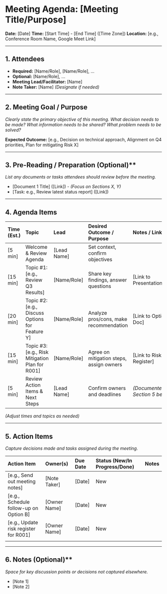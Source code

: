 # Meeting Agenda: [Meeting Title/Purpose]

**Date:** [Date]
**Time:** [Start Time] - [End Time] ([Time Zone])
**Location:** [e.g., Conference Room Name, Google Meet Link]

---

## 1. Attendees

* **Required:** [Name/Role], [Name/Role], ...
* **Optional:** [Name/Role], ...
* **Meeting Lead/Facilitator:** [Name]
* **Note Taker:** [Name] _(Designate if needed)_

---

## 2. Meeting Goal / Purpose

_Clearly state the primary objective of this meeting. What decision needs to be made? What information needs to be shared? What problem needs to be solved?_

**Expected Outcome:** [e.g., Decision on technical approach, Alignment on Q4 priorities, Plan for mitigating Risk X]

---

## 3. Pre-Reading / Preparation (Optional)**

_List any documents or tasks attendees should review *before* the meeting._

* [Document 1 Title] ([Link]) - _(Focus on Sections X, Y)_
* [Task: e.g., Review latest status report] ([Link])

---

## 4. Agenda Items

| Time (Est.) | Topic                                          | Lead        | Desired Outcome / Purpose                  | Notes / Links                    |
| :---------- | :--------------------------------------------- | :---------- | :----------------------------------------- | :------------------------------- |
| [5 min]     | Welcome & Review Agenda                        | [Lead Name] | Set context, confirm objectives            |                                  |
| [15 min]    | Topic #1: [e.g., Review Q3 Results]            | [Name/Role] | Share key findings, answer questions       | [Link to Presentation/Report]    |
| [20 min]    | Topic #2: [e.g., Discuss Options for Feature Y]| [Name/Role] | Analyze pros/cons, make recommendation     | [Link to Options Doc]            |
| [15 min]    | Topic #3: [e.g., Risk Mitigation Plan for R001]| [Name/Role] | Agree on mitigation steps, assign owners | [Link to Risk Register]          |
| [5 min]     | Review Action Items & Next Steps               | [Lead Name] | Confirm owners and deadlines             | _(Documented in Section 5 below)_ |

*(Adjust times and topics as needed)*

---

## 5. Action Items

_Capture decisions made and tasks assigned during the meeting._

| Action Item                           | Owner(s)    | Due Date | Status (New/In Progress/Done) | Notes |
| :------------------------------------ | :---------- | :------- | :---------------------------- | :---- |
| [e.g., Send out meeting notes]        | [Note Taker]| [Date]   | New                           |       |
| [e.g., Schedule follow-up on Option B]| [Owner Name]| [Date]   | New                           |       |
| [e.g., Update risk register for R001] | [Owner Name]| [Date]   | New                           |       |
|                                       |             |          |                               |       |

---

## 6. Notes (Optional)**

_Space for key discussion points or decisions not captured elsewhere._

* [Note 1]
* [Note 2]